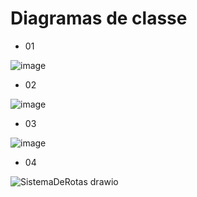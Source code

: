 # Diagramas de classe

- 01

![image](https://user-images.githubusercontent.com/53411709/202592865-511bf0e8-1c78-4701-b14f-70b5bb2c48f2.png)

- 02

![image](https://user-images.githubusercontent.com/53411709/202592911-35f845af-ca02-41fa-ada3-dd198c3a7656.png)

- 03

![image](https://user-images.githubusercontent.com/53411709/202592937-fed4cb92-2453-4031-9a7f-9bacaefa0795.png)

- 04


![SistemaDeRotas drawio](https://user-images.githubusercontent.com/53411709/206687355-2f1e1168-064a-452b-840a-12e71eaa648b.png)

